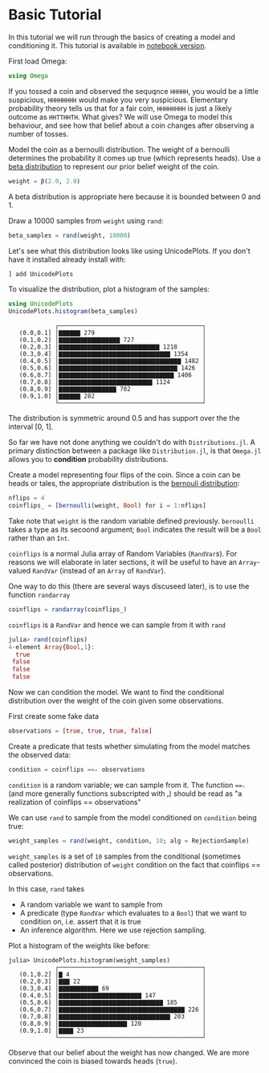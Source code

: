 # Basic Tutorial

In this tutorial we will run through the basics of creating a model and conditioning it.
This tutorial is available in [notebook version](https://github.com/X/OmegaModels.jl/blob/master/models/small/coin.ipynb).

First load Omega:

```julia
using Omega
```
If you tossed a coin and observed the sequqnce `HHHHH`, you would be a little suspicious, `HHHHHHHH` would make you very suspicious.
Elementary probability theory tells us that for a fair coin, `HHHHHHHH` is just a likely outcome as `HHTTHHTH`.  What gives?
 We will use Omega to model this behaviour, and see how that belief about a coin changes after observing a number of tosses.

Model the coin as a bernoulli distribution.  The weight of a bernoulli determines the probability it comes up true (which represents heads). Use a [beta distribution](https://en.wikipedia.org/wiki/Beta_distribution) to represent our prior belief weight of the coin.

```julia
weight = β(2.0, 2.0)
```

A beta distribution is appropriate here because it is bounded between 0 and 1. 

Draw a 10000 samples from `weight` using `rand`:

```julia
beta_samples = rand(weight, 10000)
```

Let's see what this distribution looks like using UnicodePlots.  If you don't have it installed already install with:

```julia
] add UnicodePlots
```

To visualize the distribution, plot a histogram of the samples:

```julia
using UnicodePlots
UnicodePlots.histogram(beta_samples)
```

```
             ┌────────────────────────────────────────┐ 
   (0.0,0.1] │▇▇▇▇▇▇ 279                              │ 
   (0.1,0.2] │▇▇▇▇▇▇▇▇▇▇▇▇▇▇▇▇▇ 727                   │ 
   (0.2,0.3] │▇▇▇▇▇▇▇▇▇▇▇▇▇▇▇▇▇▇▇▇▇▇▇▇▇▇▇▇ 1218       │ 
   (0.3,0.4] │▇▇▇▇▇▇▇▇▇▇▇▇▇▇▇▇▇▇▇▇▇▇▇▇▇▇▇▇▇▇▇ 1354    │ 
   (0.4,0.5] │▇▇▇▇▇▇▇▇▇▇▇▇▇▇▇▇▇▇▇▇▇▇▇▇▇▇▇▇▇▇▇▇▇▇ 1482 │ 
   (0.5,0.6] │▇▇▇▇▇▇▇▇▇▇▇▇▇▇▇▇▇▇▇▇▇▇▇▇▇▇▇▇▇▇▇▇▇ 1426  │ 
   (0.6,0.7] │▇▇▇▇▇▇▇▇▇▇▇▇▇▇▇▇▇▇▇▇▇▇▇▇▇▇▇▇▇▇▇▇ 1406   │ 
   (0.7,0.8] │▇▇▇▇▇▇▇▇▇▇▇▇▇▇▇▇▇▇▇▇▇▇▇▇▇▇ 1124         │ 
   (0.8,0.9] │▇▇▇▇▇▇▇▇▇▇▇▇▇▇▇▇ 702                    │ 
   (0.9,1.0] │▇▇▇▇▇▇ 282                              │ 
             └────────────────────────────────────────┘
```

The distribution is symmetric around 0.5 and has support over the the interval [0, 1].

So far we have not done anything we couldn't do with `Distributions.jl`.
A primary distinction between a package like `Distribution.jl`, is that `Omega.jl` allows you to __condition__ probability distributions.

Create a model representing four flips of the coin.
Since a coin can be heads or tales, the appropriate distribution is the [bernouli distribution](https://en.wikipedia.org/wiki/Bernoulli_distribution):


```julia
nflips = 4
coinflips_ = [bernoulli(weight, Bool) for i = 1:nflips]
```

Take note that `weight` is the random variable defined previously.
`bernoulli` takes a type as its secoond argument; `Bool` indicates the result will be a `Bool` rather than an `Int`.

`coinflips` is a normal Julia array of Random Variables (`RandVar`s).
For reasons we will elaborate in later sections, it will be useful to have an `Array`-valued `RandVar` (instead of an `Array` of `RandVar`).

One way to do this (there are several ways discuseed later), is to use the function `randarray`

```julia
coinflips = randarray(coinflips_)
```

`coinflips` is a `RandVar` and hence we can sample from it with `rand`

```julia
julia> rand(coinflips)
4-element Array{Bool,1}:
  true
 false
 false
 false
```

Now we can condition the model.
We want to find the conditional distribution over the weight of the coin given some observations.

First create some fake data
```julia
observations = [true, true, true, false]
```

Create a predicate that tests whether simulating from the model matches the observed data:

```julia
condition = coinflips ==ᵣ observations
```

`condition` is a random variable; we can sample from it.  The function `==ᵣ` (and more generally functions subscripted with ᵣ) should be read as "a realization of coinflips == observations"

We can use `rand` to sample from the model conditioned on `condition` being true:

```julia
weight_samples = rand(weight, condition, 10; alg = RejectionSample)
```

`weight_samples` is a set of `10` samples from the conditional (sometimes called posterior) distribution of `weight` condition on the fact that coinflips == observations.

In this case, `rand` takes
- A random variable we want to sample from
- A predicate (type `RandVar` which evaluates to a `Bool`) that we want to condition on, i.e. assert that it is true
- An inference algorithm.  Here we use rejection sampling.

Plot a histogram of the weights like before:

```
julia> UnicodePlots.histogram(weight_samples)
             ┌────────────────────────────────────────┐ 
   (0.1,0.2] │▇ 4                                     │ 
   (0.2,0.3] │▇▇▇ 22                                  │ 
   (0.3,0.4] │▇▇▇▇▇▇▇▇▇▇▇ 69                          │ 
   (0.4,0.5] │▇▇▇▇▇▇▇▇▇▇▇▇▇▇▇▇▇▇▇▇▇▇▇ 147             │ 
   (0.5,0.6] │▇▇▇▇▇▇▇▇▇▇▇▇▇▇▇▇▇▇▇▇▇▇▇▇▇▇▇▇▇ 185       │ 
   (0.6,0.7] │▇▇▇▇▇▇▇▇▇▇▇▇▇▇▇▇▇▇▇▇▇▇▇▇▇▇▇▇▇▇▇▇▇▇▇ 226 │ 
   (0.7,0.8] │▇▇▇▇▇▇▇▇▇▇▇▇▇▇▇▇▇▇▇▇▇▇▇▇▇▇▇▇▇▇▇ 203     │ 
   (0.8,0.9] │▇▇▇▇▇▇▇▇▇▇▇▇▇▇▇▇▇▇▇ 120                 │ 
   (0.9,1.0] │▇▇▇▇ 23                                 │ 
             └────────────────────────────────────────┘ 

```

Observe that our belief about the weight has now changed.
We are more convinced the coin is biased towards heads (`true`).